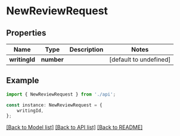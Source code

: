# NewReviewRequest


## Properties

Name | Type | Description | Notes
------------ | ------------- | ------------- | -------------
**writingId** | **number** |  | [default to undefined]

## Example

```typescript
import { NewReviewRequest } from './api';

const instance: NewReviewRequest = {
    writingId,
};
```

[[Back to Model list]](../README.md#documentation-for-models) [[Back to API list]](../README.md#documentation-for-api-endpoints) [[Back to README]](../README.md)
